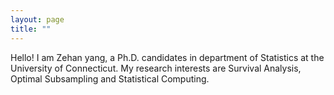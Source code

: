 ```yaml
---
layout: page
title: ""
---
```


Hello! I am Zehan yang, a Ph.D. candidates in department of Statistics at the 
University of Connecticut. My research interests are Survival Analysis, Optimal
Subsampling and Statistical Computing.
